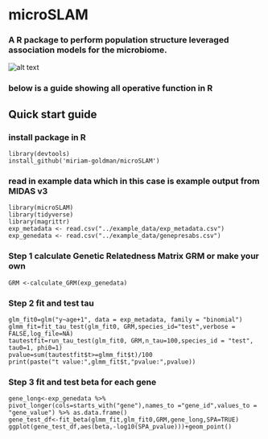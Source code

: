 # microSLAM
### A R package to perform population structure leveraged association models for the microbiome.
![alt text](https://github.com/miriam-goldman/mircoSLAM/other/main/logo.jpg?raw=true)

### below is a guide showing all operative function in R
## Quick start guide
### install package in R
```
library(devtools)
install_github('miriam-goldman/microSLAM')
```
### read in example data which in this case is example output from MIDAS v3
```
library(microSLAM)
library(tidyverse)
library(magrittr)
exp_metadata <- read.csv("../example_data/exp_metadata.csv")
exp_genedata <- read.csv("../example_data/genepresabs.csv")
```
### Step 1 calculate Genetic Relatedness Matrix GRM or make your own
```
GRM <-calculate_GRM(exp_genedata)
```

### Step 2 fit and test tau

```
glm_fit0=glm("y~age+1", data = exp_metadata, family = "binomial")
glmm_fit=fit_tau_test(glm_fit0, GRM,species_id="test",verbose = FALSE,log_file=NA)
tautestfit=run_tau_test(glm_fit0, GRM,n_tau=100,species_id = "test", tau0=1, phi0=1)
pvalue=sum(tautestfit$t>=glmm_fit$t)/100
print(paste("t value:",glmm_fit$t,"pvalue:",pvalue))
```

### Step 3 fit and test beta for each gene

```
gene_long<-exp_genedata %>% pivot_longer(cols=starts_with("gene"),names_to ="gene_id",values_to = "gene_value") %>% as.data.frame()
gene_test_df<-fit_beta(glmm_fit,glm_fit0,GRM,gene_long,SPA=TRUE)
ggplot(gene_test_df,aes(beta,-log10(SPA_pvalue)))+geom_point()
```
